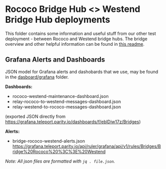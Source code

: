 # Rococo Bridge Hub <> Westend Bridge Hub deployments

This folder contains some information and useful stuff from our other test deployment - between Rococo and Westend
bridge hubs. The bridge overview and other helpful information can be found in
[this readme](https://github.com/paritytech/polkadot-sdk/tree/master/cumulus/parachains/runtimes/bridge-hubs).

## Grafana Alerts and Dashboards

JSON model for Grafana alerts and dashobards that we use, may be found in the [dasboard/grafana](./dashboard/grafana/)
folder.

**Dashboards:**
- rococo-westend-maintenance-dashboard.json
- relay-rococo-to-westend-messages-dashboard.json
- relay-westend-to-rococo-messages-dashboard.json

(exported JSON directly from https://grafana.teleport.parity.io/dashboards/f/eblDiw17z/Bridges)

**Alerts:**
- bridge-rococo-westend-alerts.json https://grafana.teleport.parity.io/api/ruler/grafana/api/v1/rules/Bridges/Bridge%20Rococo%20%3C%3E%20Westend

_Note: All json files are formatted with `jq . file.json`._
